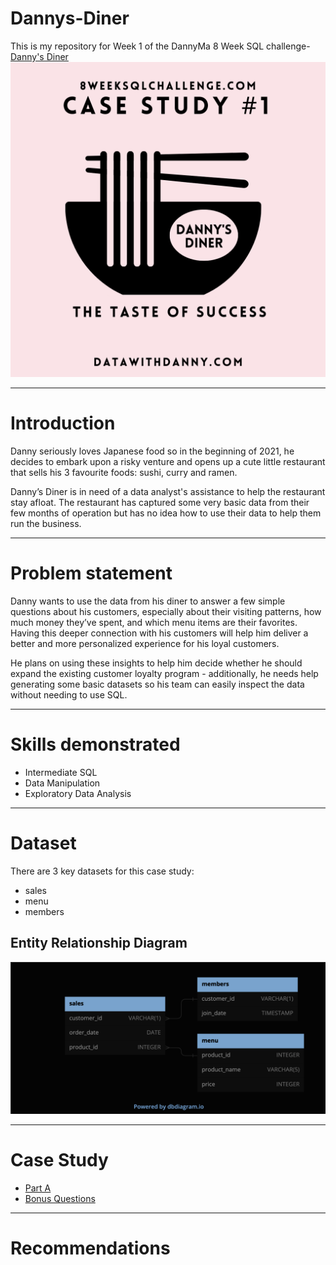 # Dannys-Diner
This is my repository for Week 1 of the DannyMa 8 Week SQL challenge- [Danny's Diner](https://8weeksqlchallenge.com/case-study-1/)
![](https://github.com/imanjokko/Dannys-Diner/blob/main/images/dannys%20diner.png)

---
# Introduction
Danny seriously loves Japanese food so in the beginning of 2021, he decides to embark upon a risky venture and opens up a cute little restaurant that sells his 3 favourite foods: sushi, curry and ramen.

Danny’s Diner is in need of a data analyst's assistance to help the restaurant stay afloat. The restaurant has captured some very basic data from their few months of operation but has no idea how to use their data to help them run the business.

---
# Problem statement
Danny wants to use the data from his diner to answer a few simple questions about his customers, especially about their visiting patterns, how much money they’ve spent, and which menu items are their favorites. Having this deeper connection with his customers will help him deliver a better and more personalized experience for his loyal customers.

He plans on using these insights to help him decide whether he should expand the existing customer loyalty program - additionally, he needs help generating some basic datasets so his team can easily inspect the data without needing to use SQL.

---
# Skills demonstrated
- Intermediate SQL
- Data Manipulation
- Exploratory Data Analysis
  
 ---
 # Dataset
 There are 3 key datasets for this case study:
- sales
- menu
- members

## Entity Relationship Diagram
![](https://github.com/imanjokko/Dannys-Diner/blob/main/images/ERD.png)

---
# Case Study
- [Part A](https://github.com/imanjokko/Dannys-Diner/blob/main/Part%20A.md)
- [Bonus Questions]()

---
# Recommendations

#
